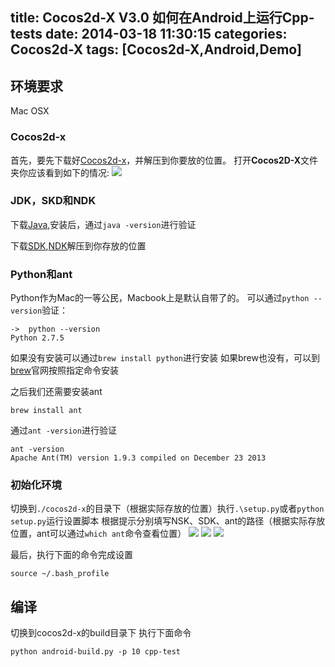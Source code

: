 title: Cocos2d-X V3.0 如何在Android上运行Cpp-tests
date: 2014-03-18 11:30:15
categories: Cocos2d-X
tags: [Cocos2d-X,Android,Demo]
---
## 环境要求
Mac OSX
### Cocos2d-x
首先，要先下载好[Cocos2d-x](http://cocos2d-x.org/download)，并解压到你要放的位置。
打开**Cocos2D-X**文件夹你应该看到如下的情况:
![](https://github.com/zt1991616/blog/master/raw/Image/14031805.png)

### JDK，SKD和NDK

下载[Java](http://www.oracle.com/technetwork/java/javase/downloads/index.html),安装后，通过`java -version`进行验证

下载[SDK](https://developer.android.com/sdk/index.html?hl=sk),[NDK](https://developer.android.com/tools/sdk/ndk/index.html)解压到你存放的位置

### Python和ant

Python作为Mac的一等公民，Macbook上是默认自带了的。
可以通过`python --version`验证：
```
->	python --version
Python 2.7.5
```
如果没有安装可以通过`brew install python`进行安装
如果brew也没有，可以到[brew](http://brew.sh/)官网按照指定命令安装

之后我们还需要安装ant
```
brew install ant
```
通过`ant -version`进行验证
```
ant -version
Apache Ant(TM) version 1.9.3 compiled on December 23 2013
```

### 初始化环境
切换到`./cocos2d-x`的目录下（根据实际存放的位置）执行`.\setup.py`或者`python setup.py`运行设置脚本
根据提示分别填写NSK、SDK、ant的路径（根据实际存放位置，ant可以通过`which ant`命令查看位置）
![](https://github.com/zt1991616/blog/raw/master/Image/14031806.png)
![](https://github.com/zt1991616/blog/raw/master/Image/14031807.png)
![](https://github.com/zt1991616/blog/raw/master/Image/14031808.png)

最后，执行下面的命令完成设置
```
source ~/.bash_profile
```

## 编译
切换到cocos2d-x的build目录下
执行下面命令
```
python android-build.py -p 10 cpp-test
```
